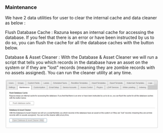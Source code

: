 ### Maintenance

We have 2 data utilities for user to clear the internal cache and data cleaner as below :

Flush Database Cache :
Razuna keeps an internal cache for accessing the database. If you feel that there is an error or have been instructed by us to do so, you can flush the cache for all the database caches with the button below.

Database & Asset Cleaner :
With the Database & Asset Cleaner we will run a script that tells you which records in the database have an asset on the system or if they are "lost" records (meaning they are zombie records with no assets assigned). You can run the cleaner utility at any time.

![](img/Admin_Maintenance.jpg)